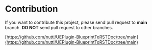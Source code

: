 # Contribution

If you want to contribute this project, please send pull request to **main** branch.
**DO NOT** send pull request to other branches.

[https://github.com/nutti/UEPlugin-BlueprintToRSTDoc/tree/main](https://github.com/nutti/UEPlugin-BlueprintToRSTDoc/tree/main)
